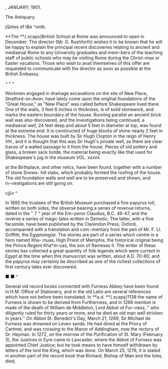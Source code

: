 , *JANUARY,* 1901.

The Antiquary.

jQotes of t&amp;e ^ontb.

**The **{.scaps}British School at Rome was announced
to open in December. The director (Mr.
G. Rushforth) wishes it to be known that he
will be happy to explain the principal recent
discoveries relating to ancient and mediaeval
Rome to any University graduates and mem¬bers
of the teaching staff of public schools
who may be visiting Rome during the Christ¬mas
or Easter vacations. Those who wish
to avail themselves of this offer are requested
to communicate with the director as soon as
possible at the British Embassy.

*^ ^ ^*

Workmen engaged in drainage excavations on
the site of New Place, Stratford-on-Avon, have
lately come upon the original foundations of
the "Great House," as "New Place" was
called before Shakespeare lived there. One
of the walls, 3 feet 6 inches in thickness, is
of solid stonework, and marks the eastern
boundary of the house. Running parallel
an ancient brick wall was also discovered,
and the investigations being continued, a
mediaeval well, 24 feet deep and about 5 feet
in diameter at top, was found at the extreme
end. It is constructed of huge blocks of
stone nearly 2 feet in thickness. The house
was built by Sir Hugh Clopton in the reign
of Henry VH., and it is thought that this
was Sir Hugh's private well, as there are clear
traces of a walled passage to it from the house.
Pieces of old pottery and glass, a broken
sack botde, the material being exactly like
that used for Shakespeare's jug in the museum
VOL. xxxvii.

at the Birthplace, and other relics, have been
found, together with a number of stone Snows-
hill slabs, which probably formed the roofing
of the house. The old foundation walls and
well are to be preserved and shown, and in¬vestigations
are still going on.

cjj(»    ^

In 1895 the trustees of the British Museum
purchased a fine papyrus roll, written on both
sides, the obverse bearing a series of revenue
returns, dated in the " 7 " year of the Em¬peror
Claudius, B.C. 46-47, and the reverse
a series of magic tales written in Demotic.
The latter, with a fine facsimile, have been
published by the Clarendon Press, Oxford,
accompanied with a translation and com¬mentary
from the pen of Mr. F. LI. Griffith,
the Egyptologist. The stories are part of a
series which centre in a hero named Kha-
muas, High Priest of Memphis, the historical
original being the Prince Regent Kha*m-uas,
the son of Rameses II. The writer of these
stories has collected a great quantity of folk
legends which were current in Egypt at the
time when this manuscript was written, about
A.D. 70-80; and the papyrus may certainly
be described as one of the richest collections
of first century tales ever discovered.

■ ■ *^*

Several old record books connected with
Furness Abbey have been found in H.M.
Office of Stationery, and in the old Latin are
several references which have not before been
translated. In **a.d. **{.scaps}1138 the name of Furness
is shown to be derived from Furtherness, and
in 1266 mention is made of the death of
William de Middleton, Lord Abbot of Fur¬ness,
" who diligently ruled for thirty years or
more, and he died an old man well stricken
in years.'' On Abbot St. Benedict's Day,
March 21, 1269, Sir Michael de Furness was
drowned on Leven sands. He had dined at
the Priory of Cartmel, and was crossing to
the Manor of Addingham, now the rectory of
Dr. Hayman. In 1272, on the morrow of
the Purification of St. Mary (February 3),
the Justices in Eyre came to Lancaster, where
the Abbot of Furness was appointed Chief
Justice; but he took means to have himself
withdrawn by letters of the lord the King,
which was done. On March 25, 1276, it is
stated in another part of the record book that
Richard, Bishop of Man and the Isles, died,
